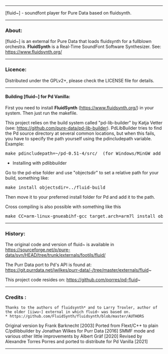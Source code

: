 * * *

[fluid~] - soundfont player for Pure Data based on fluidsynth.

* * *

### About:

[fluid~] is an external for Pure Data that loads fluidsynth for a fullblown orchestra. **FluidSynth** is a Real-Time SoundFont Software Synthesizer. See: https://www.fluidsynth.org/

--------------------------------------------------------------------------

### Licence:

Distributed under the GPLv2+, please check the LICENSE file for details.

--------------------------------------------------------------------------

#### Building [fluid~] for Pd Vanilla:

First you need to install  **FluidSynth** (https://www.fluidsynth.org/) in your system. Then just run the makefile.

This project relies on the build system called "pd-lib-builder" by Katja Vetter (see: <https://github.com/pure-data/pd-lib-builder>). PdLibBuilder tries to find the Pd source directory at several common locations, but when this fails, you have to specify the path yourself using the pdincludepath variable. Example:

<pre>make pdincludepath=~/pd-0.51-4/src/  (for Windows/MinGW add 'pdbinpath=~/pd-0.51-4/bin/)</pre>

* Installing with pdlibbuilder

Go to the pd-else folder and use "objectsdir" to set a relative path for your build, something like:

<pre>make install objectsdir=../fluid-build</pre>

Then move it to your preferred install folder for Pd and add it to the path.

Cross compiling is also possible with something like this

<pre>make CC=arm-linux-gnueabihf-gcc target.arch=arm7l install objectsdir=../</pre>

* * *

### History:

The original code and version  of fluid~ is available in https://sourceforge.net/p/pure-data/svn/HEAD/tree/trunk/externals/footils/fluid/

The Purr Data port to Pd's API is found at: https://git.purrdata.net/jwilkes/purr-data/-/tree/master/externals/fluid~

This project code resides on: https://github.com/porres/pd-fluid~

--------------------------------------------------------------------------


### Credits :

```
Thanks to the authors of fluidsynth* and to Larry Troxler, author of the older [iiwu~] external in which fluid~ was based on.
* https://github.com/FluidSynth/fluidsynth/blob/master/AUTHORS
```

Original version by Frank Barknecht [2003]
Ported from Flext/C++ to plain C/pdlibbuilder by Jonathan Wilkes for Purr Data [2016]
SMMF mode and various other little improvements by Albert Gräf [2020]
Revised by Alexandre Torres Porres and ported to distribute for Pd Vanilla [2021]

--------------------------------------------------------------------------




